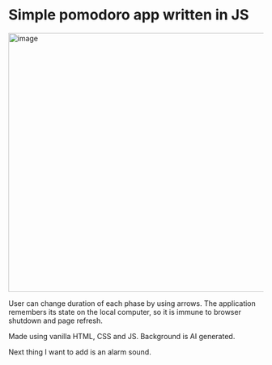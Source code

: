 <h1>Simple pomodoro app written in JS</h1>

<img height="512" alt="image" src="https://github.com/Kminek42/PomodoroJS/assets/51884463/e4d1fa1c-ca78-47d5-8b84-8c857fa936e8">

User can change duration of each phase by using arrows.
The application remembers its state on the local computer, so it is immune to browser shutdown and page refresh.

Made using vanilla HTML, CSS and JS.
Background is AI generated.

Next thing I want to add is an alarm sound.
